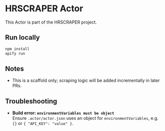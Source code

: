 # HRSCRAPER Actor

This Actor is part of the HRSCRAPER project.

## Run locally
```bash
npm install
apify run
```

## Notes

* This is a scaffold only; scraping logic will be added incrementally in later PRs.


## Troubleshooting

- **Build error: `environmentVariables must be object`**  
  Ensure `.actor/actor.json` uses an object for `environmentVariables`, e.g. `{}` or `{ "API_KEY": "value" }`.
